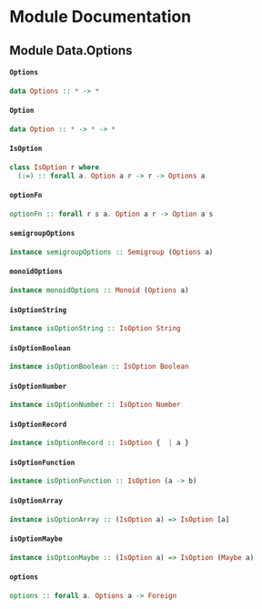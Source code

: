 # Module Documentation

## Module Data.Options

#### `Options`

``` purescript
data Options :: * -> *
```


#### `Option`

``` purescript
data Option :: * -> * -> *
```


#### `IsOption`

``` purescript
class IsOption r where
  (:=) :: forall a. Option a r -> r -> Options a
```


#### `optionFn`

``` purescript
optionFn :: forall r s a. Option a r -> Option a s
```


#### `semigroupOptions`

``` purescript
instance semigroupOptions :: Semigroup (Options a)
```


#### `monoidOptions`

``` purescript
instance monoidOptions :: Monoid (Options a)
```


#### `isOptionString`

``` purescript
instance isOptionString :: IsOption String
```


#### `isOptionBoolean`

``` purescript
instance isOptionBoolean :: IsOption Boolean
```


#### `isOptionNumber`

``` purescript
instance isOptionNumber :: IsOption Number
```


#### `isOptionRecord`

``` purescript
instance isOptionRecord :: IsOption {  | a }
```


#### `isOptionFunction`

``` purescript
instance isOptionFunction :: IsOption (a -> b)
```


#### `isOptionArray`

``` purescript
instance isOptionArray :: (IsOption a) => IsOption [a]
```


#### `isOptionMaybe`

``` purescript
instance isOptionMaybe :: (IsOption a) => IsOption (Maybe a)
```


#### `options`

``` purescript
options :: forall a. Options a -> Foreign
```




